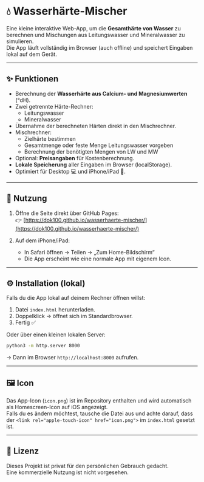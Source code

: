 # 💧 Wasserhärte-Mischer

Eine kleine interaktive Web-App, um die **Gesamthärte von Wasser** zu berechnen und Mischungen aus Leitungswasser und Mineralwasser zu simulieren.  
Die App läuft vollständig im Browser (auch offline) und speichert Eingaben lokal auf dem Gerät.

---

## ✨ Funktionen
- Berechnung der **Wasserhärte aus Calcium- und Magnesiumwerten** (°dH).
- Zwei getrennte Härte-Rechner:
  - Leitungswasser
  - Mineralwasser
- Übernahme der berechneten Härten direkt in den Mischrechner.
- Mischrechner:
  - Zielhärte bestimmen
  - Gesamtmenge oder feste Menge Leitungswasser vorgeben
  - Berechnung der benötigten Mengen von LW und MW
- Optional: **Preisangaben** für Kostenberechnung.
- **Lokale Speicherung** aller Eingaben im Browser (localStorage).
- Optimiert für Desktop 💻 und iPhone/iPad 📱.

---

## 🚀 Nutzung
1. Öffne die Seite direkt über GitHub Pages:  
   👉 [https://dok100.github.io/wasserhaerte-mischer/](https://dok100.github.io/wasserhaerte-mischer/)

2. Auf dem iPhone/iPad:  
   - In Safari öffnen → Teilen → „Zum Home-Bildschirm“  
   - Die App erscheint wie eine normale App mit eigenem Icon.

---

## ⚙️ Installation (lokal)
Falls du die App lokal auf deinem Rechner öffnen willst:
1. Datei `index.html` herunterladen.
2. Doppelklick → öffnet sich im Standardbrowser.
3. Fertig ✅

Oder über einen kleinen lokalen Server:
```bash
python3 -m http.server 8000
```
→ Dann im Browser `http://localhost:8000` aufrufen.

---

## 🖼 Icon
Das App-Icon (`icon.png`) ist im Repository enthalten und wird automatisch als Homescreen-Icon auf iOS angezeigt.  
Falls du es ändern möchtest, tausche die Datei aus und achte darauf, dass der `<link rel="apple-touch-icon" href="icon.png">` im `index.html` gesetzt ist.

---

## 📜 Lizenz
Dieses Projekt ist privat für den persönlichen Gebrauch gedacht.  
Eine kommerzielle Nutzung ist nicht vorgesehen.
